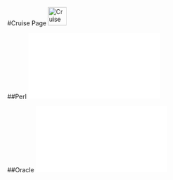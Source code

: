 #Cruise Page
<img src="https://lh4.googleusercontent.com/-MUSR3J9-ssw/Tg2KyIWoWPI/AAAAAAAACEA/1koqMr5LQB0/w360-h358-no/6531_1029260027873_1716525256_60592_3528966_n.jpg" alt="Cruise" height="42" width="42">


##Perl
![perl](perl/perl.html)

##Oracle
![oracle](oracle/oracle.html)
